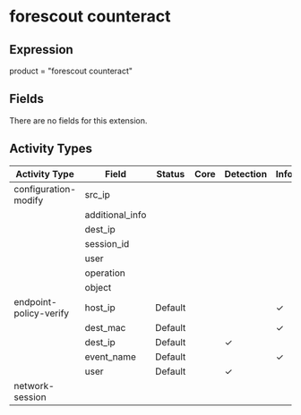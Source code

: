 forescout counteract
====================

Expression
----------

product = "forescout counteract"

Fields
------

There are no fields for this extension.

Activity Types
--------------

| Activity Type          | Field           | Status  | Core | Detection | Informational |
| ---------------------- | --------------- | ------- | ---- | --------- | ------------- |
| configuration-modify   | src_ip          |         |      |           |               |
|                        | additional_info |         |      |           |               |
|                        | dest_ip         |         |      |           |               |
|                        | session_id      |         |      |           |               |
|                        | user            |         |      |           |               |
|                        | operation       |         |      |           |               |
|                        | object          |         |      |           |               |
| endpoint-policy-verify | host_ip         | Default |      |           | &#10003;      |
|                        | dest_mac        | Default |      |           | &#10003;      |
|                        | dest_ip         | Default |      | &#10003;  |               |
|                        | event_name      | Default |      |           | &#10003;      |
|                        | user            | Default |      | &#10003;  |               |
| network-session        |                 |         |      |           |               |

